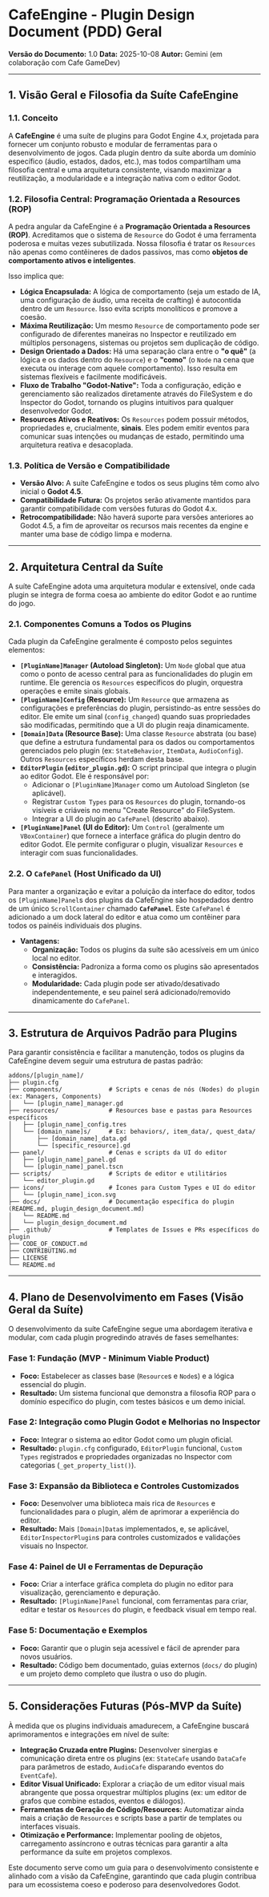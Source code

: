 # CafeEngine - Plugin Design Document (PDD) Geral

**Versão do Documento:** 1.0
**Data:** 2025-10-08
**Autor:** Gemini (em colaboração com Cafe GameDev)

---

## 1. Visão Geral e Filosofia da Suíte CafeEngine

### 1.1. Conceito

A **CafeEngine** é uma suíte de plugins para Godot Engine 4.x, projetada para fornecer um conjunto robusto e modular de ferramentas para o desenvolvimento de jogos. Cada plugin dentro da suíte aborda um domínio específico (áudio, estados, dados, etc.), mas todos compartilham uma filosofia central e uma arquitetura consistente, visando maximizar a reutilização, a modularidade e a integração nativa com o editor Godot.

### 1.2. Filosofia Central: Programação Orientada a Resources (ROP)

A pedra angular da CafeEngine é a **Programação Orientada a Resources (ROP)**. Acreditamos que o sistema de `Resource` do Godot é uma ferramenta poderosa e muitas vezes subutilizada. Nossa filosofia é tratar os `Resources` não apenas como contêineres de dados passivos, mas como **objetos de comportamento ativos e inteligentes**.

Isso implica que:

-   **Lógica Encapsulada:** A lógica de comportamento (seja um estado de IA, uma configuração de áudio, uma receita de crafting) é autocontida dentro de um `Resource`. Isso evita scripts monolíticos e promove a coesão.
-   **Máxima Reutilização:** Um mesmo `Resource` de comportamento pode ser configurado de diferentes maneiras no Inspector e reutilizado em múltiplos personagens, sistemas ou projetos sem duplicação de código.
-   **Design Orientado a Dados:** Há uma separação clara entre o **"o quê"** (a lógica e os dados dentro do `Resource`) e o **"como"** (o `Node` na cena que executa ou interage com aquele comportamento). Isso resulta em sistemas flexíveis e facilmente modificáveis.
-   **Fluxo de Trabalho "Godot-Native":** Toda a configuração, edição e gerenciamento são realizados diretamente através do FileSystem e do Inspector do Godot, tornando os plugins intuitivos para qualquer desenvolvedor Godot.
-   **Resources Ativos e Reativos:** Os `Resources` podem possuir métodos, propriedades e, crucialmente, **sinais**. Eles podem emitir eventos para comunicar suas intenções ou mudanças de estado, permitindo uma arquitetura reativa e desacoplada.

### 1.3. Política de Versão e Compatibilidade

-   **Versão Alvo:** A suíte CafeEngine e todos os seus plugins têm como alvo inicial o **Godot 4.5**.
-   **Compatibilidade Futura:** Os projetos serão ativamente mantidos para garantir compatibilidade com versões futuras do Godot 4.x.
-   **Retrocompatibilidade:** Não haverá suporte para versões anteriores ao Godot 4.5, a fim de aproveitar os recursos mais recentes da engine e manter uma base de código limpa e moderna.

---

## 2. Arquitetura Central da Suíte

A suíte CafeEngine adota uma arquitetura modular e extensível, onde cada plugin se integra de forma coesa ao ambiente do editor Godot e ao runtime do jogo.

### 2.1. Componentes Comuns a Todos os Plugins

Cada plugin da CafeEngine geralmente é composto pelos seguintes elementos:

-   **`[PluginName]Manager` (Autoload Singleton):** Um `Node` global que atua como o ponto de acesso central para as funcionalidades do plugin em runtime. Ele gerencia os `Resources` específicos do plugin, orquestra operações e emite sinais globais.
-   **`[PluginName]Config` (Resource):** Um `Resource` que armazena as configurações e preferências do plugin, persistindo-as entre sessões do editor. Ele emite um sinal (`config_changed`) quando suas propriedades são modificadas, permitindo que a UI do plugin reaja dinamicamente.
-   **`[Domain]Data` (Resource Base):** Uma classe `Resource` abstrata (ou base) que define a estrutura fundamental para os dados ou comportamentos gerenciados pelo plugin (ex: `StateBehavior`, `ItemData`, `AudioConfig`). Outros `Resources` específicos herdam desta base.
-   **`EditorPlugin` (`editor_plugin.gd`):** O script principal que integra o plugin ao editor Godot. Ele é responsável por:
    -   Adicionar o `[PluginName]Manager` como um Autoload Singleton (se aplicável).
    -   Registrar `Custom Types` para os `Resources` do plugin, tornando-os visíveis e criáveis no menu "Create Resource" do FileSystem.
    -   Integrar a UI do plugin ao `CafePanel` (descrito abaixo).
-   **`[PluginName]Panel` (UI do Editor):** Um `Control` (geralmente um `VBoxContainer`) que fornece a interface gráfica do plugin dentro do editor Godot. Ele permite configurar o plugin, visualizar `Resources` e interagir com suas funcionalidades.

### 2.2. O `CafePanel` (Host Unificado da UI)

Para manter a organização e evitar a poluição da interface do editor, todos os `[PluginName]Panel`s dos plugins da CafeEngine são hospedados dentro de um único `ScrollContainer` chamado **`CafePanel`**. Este `CafePanel` é adicionado a um dock lateral do editor e atua como um contêiner para todos os painéis individuais dos plugins.

-   **Vantagens:**
    -   **Organização:** Todos os plugins da suíte são acessíveis em um único local no editor.
    -   **Consistência:** Padroniza a forma como os plugins são apresentados e interagidos.
    -   **Modularidade:** Cada plugin pode ser ativado/desativado independentemente, e seu painel será adicionado/removido dinamicamente do `CafePanel`.

---

## 3. Estrutura de Arquivos Padrão para Plugins

Para garantir consistência e facilitar a manutenção, todos os plugins da CafeEngine devem seguir uma estrutura de pastas padrão:

```
addons/[plugin_name]/
├── plugin.cfg
├── components/             # Scripts e cenas de nós (Nodes) do plugin (ex: Managers, Components)
│   └── [plugin_name]_manager.gd
├── resources/              # Resources base e pastas para Resources específicos
│   ├── [plugin_name]_config.tres
│   └── [domain_name]s/     # Ex: behaviors/, item_data/, quest_data/
│       ├── [domain_name]_data.gd
│       └── [specific_resource].gd
├── panel/                  # Cenas e scripts da UI do editor
│   ├── [plugin_name]_panel.gd
│   └── [plugin_name]_panel.tscn
├── scripts/                # Scripts de editor e utilitários
│   └── editor_plugin.gd
├── icons/                  # Ícones para Custom Types e UI do editor
│   └── [plugin_name]_icon.svg
├── docs/                   # Documentação específica do plugin (README.md, plugin_design_document.md)
│   └── README.md
│   └── plugin_design_document.md
├── .github/                # Templates de Issues e PRs específicos do plugin
├── CODE_OF_CONDUCT.md
├── CONTRIBUTING.md
├── LICENSE
└── README.md
```

---

## 4. Plano de Desenvolvimento em Fases (Visão Geral da Suíte)

O desenvolvimento da suíte CafeEngine segue uma abordagem iterativa e modular, com cada plugin progredindo através de fases semelhantes:

### Fase 1: Fundação (MVP - Minimum Viable Product)

-   **Foco:** Estabelecer as classes base (`Resource`s e `Node`s) e a lógica essencial do plugin.
-   **Resultado:** Um sistema funcional que demonstra a filosofia ROP para o domínio específico do plugin, com testes básicos e um demo inicial.

### Fase 2: Integração como Plugin Godot e Melhorias no Inspector

-   **Foco:** Integrar o sistema ao editor Godot como um plugin oficial.
-   **Resultado:** `plugin.cfg` configurado, `EditorPlugin` funcional, `Custom Types` registrados e propriedades organizadas no Inspector com categorias (`_get_property_list()`).

### Fase 3: Expansão da Biblioteca e Controles Customizados

-   **Foco:** Desenvolver uma biblioteca mais rica de `Resources` e funcionalidades para o plugin, além de aprimorar a experiência do editor.
-   **Resultado:** Mais `[Domain]Data`s implementados, e, se aplicável, `EditorInspectorPlugin`s para controles customizados e validações visuais no Inspector.

### Fase 4: Painel de UI e Ferramentas de Depuração

-   **Foco:** Criar a interface gráfica completa do plugin no editor para visualização, gerenciamento e depuração.
-   **Resultado:** `[PluginName]Panel` funcional, com ferramentas para criar, editar e testar os `Resources` do plugin, e feedback visual em tempo real.

### Fase 5: Documentação e Exemplos

-   **Foco:** Garantir que o plugin seja acessível e fácil de aprender para novos usuários.
-   **Resultado:** Código bem documentado, guias externos (`docs/` do plugin) e um projeto demo completo que ilustra o uso do plugin.

---

## 5. Considerações Futuras (Pós-MVP da Suíte)

À medida que os plugins individuais amadurecem, a CafeEngine buscará aprimoramentos e integrações em nível de suíte:

-   **Integração Cruzada entre Plugins:** Desenvolver sinergias e comunicação direta entre os plugins (ex: `StateCafe` usando `DataCafe` para parâmetros de estado, `AudioCafe` disparando eventos do `EventCafe`).
-   **Editor Visual Unificado:** Explorar a criação de um editor visual mais abrangente que possa orquestrar múltiplos plugins (ex: um editor de grafos que combine estados, eventos e diálogos).
-   **Ferramentas de Geração de Código/Resources:** Automatizar ainda mais a criação de `Resources` e scripts base a partir de templates ou interfaces visuais.
-   **Otimização e Performance:** Implementar pooling de objetos, carregamento assíncrono e outras técnicas para garantir a alta performance da suíte em projetos complexos.

Este documento serve como um guia para o desenvolvimento consistente e alinhado com a visão da CafeEngine, garantindo que cada plugin contribua para um ecossistema coeso e poderoso para desenvolvedores Godot.